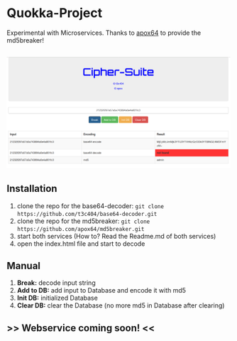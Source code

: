 # Quokka-Project
Experimental with Microservices. Thanks to [apox64](https://github.com/apox64) to provide the md5breaker!

![alt text](https://github.com/t3c404/Quokka-Project/blob/master/png_files/frontend.png)
---

## Installation
1. clone the repo for the base64-decoder: `git clone https://github.com/t3c404/base64-decoder.git`
2. clone the repo for the md5breaker: `git clone https://github.com/apox64/md5breaker.git`
3. start both services (How to? Read the Readme.md of both services)
4. open the index.html file and start to decode

## Manual

1. **Break:** decode input string
2. **Add to DB:** add input to Database and encode it with md5
3. **Init DB:** initialized Database
4. **Clear DB:** clear the Database (no more md5 in Database after clearing)

## >> Webservice coming soon! <<
